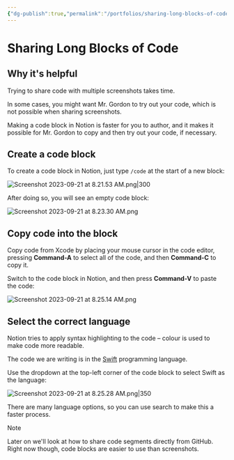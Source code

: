 ```yaml
---
{"dg-publish":true,"permalink":"/portfolios/sharing-long-blocks-of-code/","dgHomeLink":true,"dgShowToc":true}
---
```


# Sharing Long Blocks of Code

## Why it's helpful

Trying to share code with multiple screenshots takes time.

In some cases, you might want Mr. Gordon to try out your code, which is not possible when sharing screenshots.

Making a code block in Notion is faster for you to author, and it makes it possible for Mr. Gordon to copy and then try out your code, if necessary.

## Create a code block

To create a code block in Notion, just type `/code` at the start of a new block:

![Screenshot 2023-09-21 at 8.21.53 AM.png|300](/img/user/Media/Screenshot%202023-09-21%20at%208.21.53%20AM.png)

After doing so, you will see an empty code block:

![Screenshot 2023-09-21 at 8.23.30 AM.png](/img/user/Media/Screenshot%202023-09-21%20at%208.23.30%20AM.png)

## Copy code into the block

Copy code from Xcode by placing your mouse cursor in the code editor, pressing **Command-A** to select all of the code, and then **Command-C** to copy it.

Switch to the code block in Notion, and then press **Command-V** to paste the code:

![Screenshot 2023-09-21 at 8.25.14 AM.png](/img/user/Media/Screenshot%202023-09-21%20at%208.25.14%20AM.png)

## Select the correct language

Notion tries to apply syntax highlighting to the code – colour is used to make code more readable.

The code we are writing is in the [Swift](https://www.swift.org) programming language.

Use the dropdown at the top-left corner of the code block to select Swift as the language:

![Screenshot 2023-09-21 at 8.25.28 AM.png|350](/img/user/Media/Screenshot%202023-09-21%20at%208.25.28%20AM.png)

There are many language options, so you can use search to make this a faster process.

> [!NOTE]
> Later on we'll look at how to share code segments directly from GitHub. Right now though, code blocks are easier to use than screenshots.

